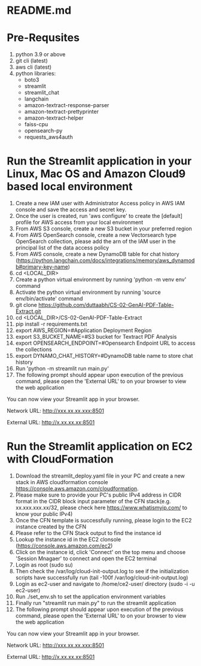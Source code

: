 # README.md

# Pre-Requsites
1. python 3.9 or above
2. git cli (latest)
3. aws cli (latest)
4. python libraries:
   * boto3
   * streamlit
   * streamlit_chat
   * langchain
   * amazon-textract-response-parser
   * amazon-textract-prettyprinter
   * amazon-textract-helper
   * faiss-cpu
   * opensearch-py
   * requests_aws4auth

# Run the Streamlit application in your Linux, Mac OS and Amazon Cloud9 based local environment #
1. Create a new IAM user with Administrator Access policy in AWS IAM console and save the access and secret key.
2. Once the user is created, run 'aws configure' to create the [default] profile for AWS access from your local environment
3. From AWS S3 console, create a new S3 bucket in your preferred region
4. From AWS OpenSearch console, create a new Vectorsearch type OpenSearch collection, please add the arn of the IAM user in the principal list of the data access policy
5. From AWS console, create a new DynamoDB table for chat history (https://python.langchain.com/docs/integrations/memory/aws_dynamodb#primary-key-name)
6. cd <LOCAL_DIR>
7. Create a python virtual environment by running 'python -m venv env' command
8. Activate the python virtual environment by running 'source env/bin/activate' command
9. git clone https://github.com/duttaabh/CS-02-GenAI-PDF-Table-Extract.git
10. cd <LOCAL_DIR>/CS-02-GenAI-PDF-Table-Extract
11. pip install -r requirements.txt
12. export AWS_REGION=#Application Deployment Region
13. export S3_BUCKET_NAME=#S3 bucket for Textract PDF Analysis
14. export OPENSEARCH_ENDPOINT=#Opensearch Endpoint URL to access the collections
15. export DYNAMO_CHAT_HISTORY=#DynamoDB table name to store chat history
16. Run 'python -m streamlit run main.py'
17. The following prompt should appear upon execution of the previous command, please open the 'External URL' to on your browser to view the web application
  
  You can now view your Streamlit app in your browser.

  Network URL: http://xxx.xx.xx.xxx:8501
  
  External URL: http://x.xx.xx.xx:8501

# Run the Streamlit application on EC2 with CloudFormation #
1. Download the streamlit_deploy.yaml file in your PC and create a new stack in AWS cloudformation console https://console.aws.amazon.com/cloudformation.
2. Please make sure to provide your PC's public IPv4 address in CIDR format in the CIDR block input parameter of the CFN stack(e.g. xx.xxx.xxx.xx/32, please check here https://www.whatismyip.com/ to know your public IPv4) 
3. Once the CFN template is successfully running, please login to the EC2 instance created by the CFN
4. Please refer to the CFN Stack output to find the instance id
5. Lookup the instance id in the EC2 clonsole (https://console.aws.amazon.com/ec2)
6. Click on the instance id, click 'Connect' on the top menu and choose 'Session Mnagaer' to connect and open the EC2 terminal
7. Login as root (sudo su)
8. Then check the /var/log/cloud-init-output.log to see if the initialization scripts have successfully run (tail -100f /var/log/cloud-init-output.log)
9. Login as ec2-user and navigate to /home/ce2-user/ directory (sudo -i -u ec2-user)
10. Run ./set_env.sh to set the application environment variables
11. Finally run "streamlit run main.py" to run the streamlit application
12. The following prompt should appear upon execution of the previous command, please open the 'External URL' to on your browser to view the web application
  
  You can now view your Streamlit app in your browser.

  Network URL: http://xxx.xx.xx.xxx:8501
  
  External URL: http://x.xx.xx.xx:8501
